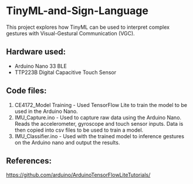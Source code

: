 # TinyML-and-Sign-Language
This project explores how TinyML can be used to interpret complex gestures with Visual-Gestural Communication (VGC).

## Hardware used:
  - Arduino Nano 33 BLE
  - TTP223B Digital Capacitive Touch Sensor

## Code files:
  1. CE4172_Model Training - Used TensorFlow Lite to train the model to be used in the Arduino Nano.
  2. IMU_Capture.ino - Used to capture raw data using the Arduino Nano. Reads the accelerometer, gyroscope and touch sensor inputs. Data is then copied into csv files to be used to train a model.
  3. IMU_Classifier.ino - Used with the trained model to inference gestures on the Arduino nano and output the results.

## References:
  https://github.com/arduino/ArduinoTensorFlowLiteTutorials/

